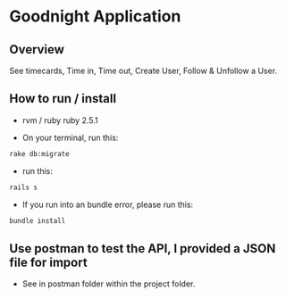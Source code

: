 # Goodnight Application

## Overview

See timecards, Time in, Time out, Create User, Follow & Unfollow a User.

## How to run / install

- rvm / ruby ruby 2.5.1

* On your terminal, run this:
```bash
rake db:migrate
```

* run this:
```bash
rails s
```

* If you run into an bundle error, please run this:
```bash
bundle install
```

## Use postman to test the API, I provided a JSON file for import

- See in postman folder within the project folder.
